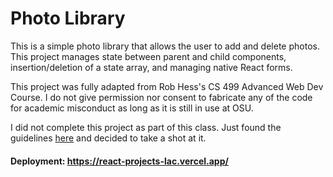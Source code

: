# Photo Library

This is a simple photo library that allows the user to add and delete photos. This project manages state between parent and child components, insertion/deletion of a state array, and managing native React forms.

This project was fully adapted from Rob Hess's CS 499 Advanced Web Dev Course. I do not give permission nor consent to fabricate any of the code for academic misconduct as long as it is still in use at OSU. 

I did not complete this project as part of this class. Just found the guidelines <a href="https://github.com/MarkleyO/CS499-Advanced-Web-Development/tree/main/assignment-1-MarkleyO">here</a> and decided to take a shot at it. 

#### Deployment: https://react-projects-lac.vercel.app/

